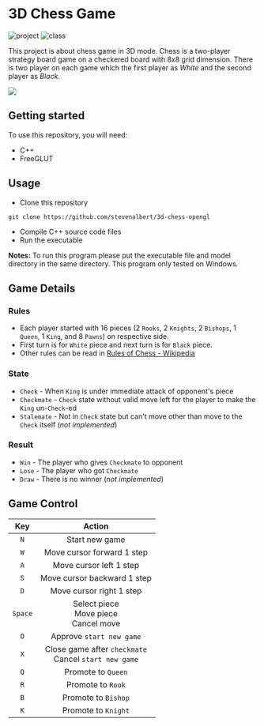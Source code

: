 # 3D Chess Game
![project](https://img.shields.io/badge/project-OpenGL-blue.svg)
![class](https://img.shields.io/badge/class-computer%20graphics-purple.svg)

This project is about chess game in 3D mode. Chess is a two-player strategy board game on a checkered board with 8x8 grid dimension. There is two player on each game which the first player as *White* and the second player as *Black*. 

![](chess-game-demo.gif)

## Getting started
To use this repository, you will need:
- C++
- FreeGLUT

## Usage
- Clone this repository
```
git clone https://github.com/stevenalbert/3d-chess-opengl
```
- Compile C++ source code files
- Run the executable

__Notes:__ 
To run this program please put the executable file and model directory in the same directory.
This program only tested on Windows.

## Game Details
### Rules
- Each player started with 16 pieces (2 `Rooks`, 2 `Knights`, 2 `Bishops`, 1 `Queen`, 1 `King`, and 8 `Pawns`) on respective side.
- First turn is for `White` piece and next turn is for `Black` piece.
- Other rules can be read in [Rules of Chess - Wikipedia](https://en.wikipedia.org/wiki/Rules_of_chess)

### State
- `Check` - When `King` is under immediate attack of opponent's piece
- `Checkmate` - `Check` state without valid move left for the player to make the `King` un-`Check`-ed
- `Stalemate` - Not in `Check` state but can't move other than move to the `Check` itself (*not implemented*)

### Result
- `Win` - The player who gives `Checkmate` to opponent
- `Lose` - The player who got `Checkmate`
- `Draw` - There is no winner (*not implemented*)

## Game Control
|Key|Action|
|:---:|:---:|
|`N`|Start new game|
|`W`|Move cursor forward 1 step|
|`A`|Move cursor left 1 step|
|`S`|Move cursor backward 1 step|
|`D`|Move cursor right 1 step|
|`Space`|Select piece<br>Move piece<br>Cancel move|
|`O`|Approve `start new game`|
|`X`|Close game after `checkmate`<br>Cancel `start new game`|
|`Q`|Promote to `Queen`|
|`R`|Promote to `Rook`|
|`B`|Promote to `Bishop`|
|`K`|Promote to `Knight`|

